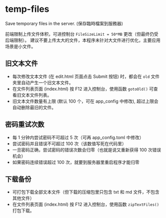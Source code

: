 # temp-files

Save temporary files in the server. (保存臨時檔案到服務器)

前端限制上传文件体积，可进控制台 `FileSizeLimit = 50*MB` 更改（但最终仍受后端限制）。
建议不要上传太大的文件，本程序未针对大文件进行优化，主要应用场景是小文件。

## 旧文本文件

- 每次修改文本文件 (在 edit.html 页面点击 Submit 按钮) 时，都会在 `old` 文件夹里自动产生一个旧文本文件。
- 在文件列表页面 (index.html) 按 F12 进入控制台，使用函数 `gotoOld()` 可查看旧文本文件列表。
- 旧文本文件数量有上限 (默认 100 个，可在 app_config 中修改), 超过上限会自动删除最旧的文件。

## 密码重试次数

- 每 1 分钟内尝试密码不可超过 5 次（可再 app_config.toml 中修改）
- 尝试密码并且错误不可超过 100 次（该数值写死在代码里）
- 一旦密码正确，尝试密码的错误次数会归零（也就是说又重新获得 100 次错误机会）
- 如果密码连续错误超过 100 次，就要到服务器里重启程序才能归零

## 下载备份

- 可打包下载全部文本文件（但下载的压缩包里只包含 txt 和 md 文件，不包含其他文件）
- 在文件列表页面 (index.html) 按 F12 进入控制台，使用函数 `zipTextFiles()` 打包下载。
